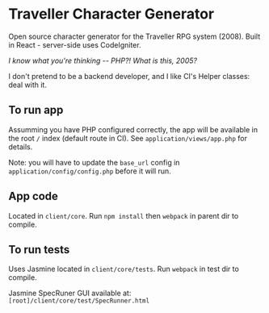 # Traveller Character Generator

Open source character generator for the Traveller RPG system (2008). Built in React - server-side uses CodeIgniter.

*I know what you're thinking -- PHP?! What is this, 2005?* 

I don't pretend to be a backend developer, and I like CI's Helper classes: deal with it.

## To run app
Assumming you have PHP configured correctly, the app will be available in the root `/` index (default route in CI). See `application/views/app.php` for details.

Note: you will have to update the `base_url` config in `application/config/config.php` before it will run.

## App code 
Located in `client/core`. Run `npm install` then `webpack` in parent dir to compile.

## To run tests
Uses Jasmine located in `client/core/tests`. Run `webpack` in test dir to compile.

Jasmine SpecRuner GUI available at: `[root]/client/core/test/SpecRunner.html`
